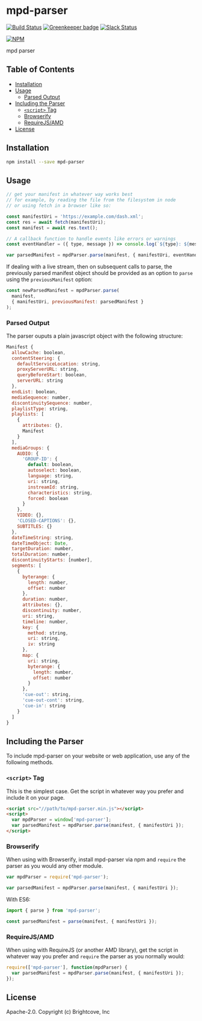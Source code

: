 # mpd-parser

[![Build Status](https://travis-ci.org/videojs/mpd-parser.svg?branch=master)](https://travis-ci.org/videojs/mpd-parser)
[![Greenkeeper badge](https://badges.greenkeeper.io/videojs/mpd-parser.svg)](https://greenkeeper.io/)
[![Slack Status](http://slack.videojs.com/badge.svg)](http://slack.videojs.com)

[![NPM](https://nodei.co/npm/mpd-parser.png?downloads=true&downloadRank=true)](https://nodei.co/npm/mpd-parser/)

mpd parser

## Table of Contents

<!-- START doctoc generated TOC please keep comment here to allow auto update -->
<!-- DON'T EDIT THIS SECTION, INSTEAD RE-RUN doctoc TO UPDATE -->


- [Installation](#installation)
- [Usage](#usage)
  - [Parsed Output](#parsed-output)
- [Including the Parser](#including-the-parser)
  - [`<script>` Tag](#script-tag)
  - [Browserify](#browserify)
  - [RequireJS/AMD](#requirejsamd)
- [License](#license)

<!-- END doctoc generated TOC please keep comment here to allow auto update -->
## Installation

```sh
npm install --save mpd-parser
```

## Usage

```js
// get your manifest in whatever way works best
// for example, by reading the file from the filesystem in node
// or using fetch in a browser like so:

const manifestUri = 'https://example.com/dash.xml';
const res = await fetch(manifestUri);
const manifest = await res.text();

// A callback function to handle events like errors or warnings
const eventHandler = ({ type, message }) => console.log(`${type}: ${message}`);

var parsedManifest = mpdParser.parse(manifest, { manifestUri, eventHandler });
```

If dealing with a live stream, then on subsequent calls to parse, the previously parsed
manifest object should be provided as an option to `parse` using the `previousManifest`
option:

```js
const newParsedManifest = mpdParser.parse(
  manifest,
  { manifestUri, previousManifest: parsedManifest }
);
```

### Parsed Output

The parser ouputs a plain javascript object with the following structure:

```js
Manifest {
  allowCache: boolean,
  contentSteering: {
    defaultServiceLocation: string,
    proxyServerURL: string,
    queryBeforeStart: boolean,
    serverURL: string
  },
  endList: boolean,
  mediaSequence: number,
  discontinuitySequence: number,
  playlistType: string,
  playlists: [
    {
      attributes: {},
      Manifest
    }
  ],
  mediaGroups: {
    AUDIO: {
      'GROUP-ID': {
        default: boolean,
        autoselect: boolean,
        language: string,
        uri: string,
        instreamId: string,
        characteristics: string,
        forced: boolean
      }
    },
    VIDEO: {},
    'CLOSED-CAPTIONS': {},
    SUBTITLES: {}
  },
  dateTimeString: string,
  dateTimeObject: Date,
  targetDuration: number,
  totalDuration: number,
  discontinuityStarts: [number],
  segments: [
    {
      byterange: {
        length: number,
        offset: number
      },
      duration: number,
      attributes: {},
      discontinuity: number,
      uri: string,
      timeline: number,
      key: {
        method: string,
        uri: string,
        iv: string
      },
      map: {
        uri: string,
        byterange: {
          length: number,
          offset: number
        }
      },
      'cue-out': string,
      'cue-out-cont': string,
      'cue-in': string
    }
  ]
}
```

## Including the Parser

To include mpd-parser on your website or web application, use any of the following methods.

### `<script>` Tag

This is the simplest case. Get the script in whatever way you prefer and include it on your page.

```html
<script src="//path/to/mpd-parser.min.js"></script>
<script>
  var mpdParser = window['mpd-parser'];
  var parsedManifest = mpdParser.parse(manifest, { manifestUri });
</script>
```

### Browserify

When using with Browserify, install mpd-parser via npm and `require` the parser as you would any other module.

```js
var mpdParser = require('mpd-parser');

var parsedManifest = mpdParser.parse(manifest, { manifestUri });
```

With ES6:
```js
import { parse } from 'mpd-parser';

const parsedManifest = parse(manifest, { manifestUri });
```

### RequireJS/AMD

When using with RequireJS (or another AMD library), get the script in whatever way you prefer and `require` the parser as you normally would:

```js
require(['mpd-parser'], function(mpdParser) {
  var parsedManifest = mpdParser.parse(manifest, { manifestUri });
});
```

## License

Apache-2.0. Copyright (c) Brightcove, Inc
